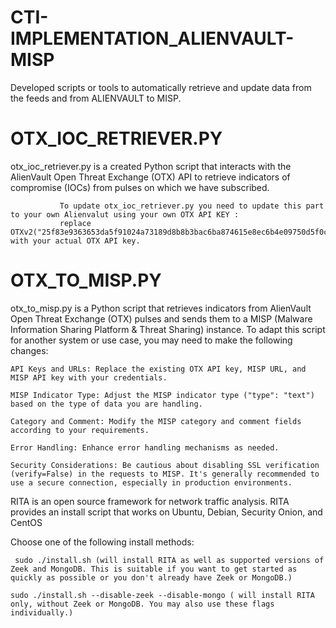 # CTI-IMPLEMENTATION_ALIENVAULT-MISP
Developed scripts or tools to automatically retrieve and update  data from the feeds and from ALIENVAULT to MISP.

# OTX_IOC_RETRIEVER.PY
otx_ioc_retriever.py is a created Python script that interacts with the AlienVault Open Threat Exchange (OTX) API to retrieve indicators of compromise (IOCs) from pulses on which we have subscribed. 
               
               To update otx_ioc_retriever.py you need to update this part to your own Alienvalut using your own OTX API KEY : 
               replace  OTXv2("25f83e9363653da5f91024a73189d8b8b3bac6ba874615e8ec6b4e09750d5f0c") with your actual OTX API key.

# OTX_TO_MISP.PY
otx_to_misp.py is a Python script that retrieves indicators from AlienVault Open Threat Exchange (OTX) pulses and sends them to a MISP (Malware Information Sharing Platform & Threat Sharing) instance.
To adapt this script for another system or use case, you may need to make the following changes:

    API Keys and URLs: Replace the existing OTX API key, MISP URL, and MISP API key with your credentials.

    MISP Indicator Type: Adjust the MISP indicator type ("type": "text") based on the type of data you are handling.

    Category and Comment: Modify the MISP category and comment fields according to your requirements.

    Error Handling: Enhance error handling mechanisms as needed.

    Security Considerations: Be cautious about disabling SSL verification (verify=False) in the requests to MISP. It's generally recommended to use a secure connection, especially in production environments.



RITA is an open source framework for network traffic analysis.
RITA provides an install script that works on Ubuntu, Debian, Security Onion, and CentOS


Choose one of the following install methods:

 
     sudo ./install.sh (will install RITA as well as supported versions of Zeek and MongoDB. This is suitable if you want to get started as quickly as possible or you don't already have Zeek or MongoDB.)

    sudo ./install.sh --disable-zeek --disable-mongo ( will install RITA only, without Zeek or MongoDB. You may also use these flags individually.)
